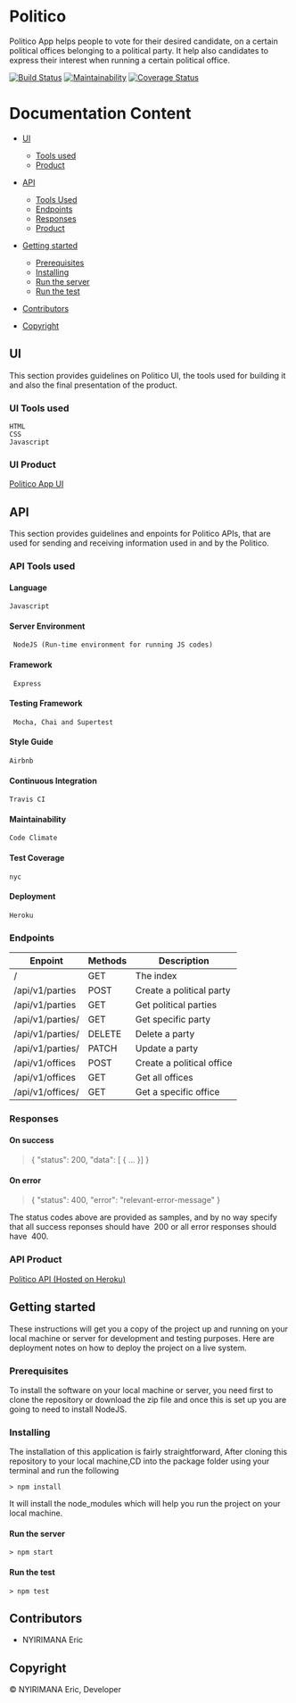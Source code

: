 # Politico

Politico App helps people to vote for their desired candidate, on a certain political offices belonging to a political party. It help also candidates to express their interest when running a certain political office.

[![Build Status](https://travis-ci.org/ericnyirimana/politico.svg?branch=develop)](https://travis-ci.org/ericnyirimana/politico) [![Maintainability](https://api.codeclimate.com/v1/badges/0d9d661f11192d898ad3/maintainability)](https://codeclimate.com/github/ericnyirimana/politico/maintainability) [![Coverage Status](https://coveralls.io/repos/github/ericnyirimana/politico/badge.svg?branch=ch-add-coverage-163939317)](https://coveralls.io/github/ericnyirimana/politico?branch=ch-add-coverage-163939317)


# Documentation Content

* [UI](#ui)
    * [Tools used](#ui-tools-used)
    * [Product](#ui-product)

* [API](#api)
    * [Tools Used](#api-tools-used)
    * [Endpoints](#endpoints)
    * [Responses](#responses)
    * [Product](#api-product)
* [Getting started](#getting-started)
    * [Prerequisites](#prerequisites)
    * [Installing](#installing)
    * [Run the server](#run-the-server)
    * [Run the test](#run-the-test)

* [Contributors](#contributors)
* [Copyright](#copyright)

## UI

This section provides guidelines on Politico UI, the tools used for building it and also the final presentation of the product.


### UI Tools used

    HTML
    CSS
    Javascript

### UI Product
[Politico App UI](https://ericnyirimana.github.io/politico/)


## API

This section provides guidelines and enpoints for Politico APIs, that are used for sending and receiving information used in and by the Politico.


### API Tools used

#### Language

```
Javascript
```

#### Server Environment

```
 NodeJS (Run-time environment for running JS codes)
 ```

#### Framework

```
 Express
 ```

#### Testing Framework

```
 Mocha, Chai and Supertest
 ```

#### Style Guide

```
Airbnb
```

#### Continuous Integration

```
Travis CI
```

#### Maintainability

```
Code Climate
```

#### Test Coverage

```
nyc
```

#### Deployment

```
Heroku
```

### Endpoints

| Enpoint | Methods  | Description  |
| ------- | --- | --- |
| / | GET | The index |
| /api/v1/parties | POST | Create a political party |
| /api/v1/parties | GET | Get political parties |
| /api/v1/parties/<party-id> | GET | Get specific party |
| /api/v1/parties/<party-id> | DELETE | Delete a party |
| /api/v1/parties/<party-id> | PATCH | Update a party |
| /api/v1/offices | POST | Create a political office |
| /api/v1/offices | GET | Get all offices |
| /api/v1/offices/<office-id> | GET | Get a specific office |

### Responses

#### On success

>{ "status": 200, "data": [ { ... }] }
​
#### On error

>{ "status": 400, "error": "relevant-error-message" }
​

The status codes above are provided as samples, and by no way specify that all success
reponses should have ​ 200​​ or all error responses should have ​ 400.

### API Product

[Politico API (Hosted on Heroku)](https://eric-politico.herokuapp.com)

## Getting started

These instructions will get you a copy of the project up and running on your local machine or server for development and testing purposes. Here are deployment notes on how to deploy the project on a live system.


### Prerequisites

To install the software on your local machine or server, you need first to clone the repository or download the zip file and once this is set up you are going to need to install NodeJS.


### Installing

The installation of this application is fairly straightforward, After cloning this repository to your local machine,CD into the package folder using your terminal and run the following

```
> npm install
```

It will install the node_modules which will help you run the project on your local machine.

#### Run the server

```
> npm start
```

#### Run the test

```
> npm test
```

## Contributors

- NYIRIMANA Eric


## Copyright

&copy; NYIRIMANA Eric, Developer